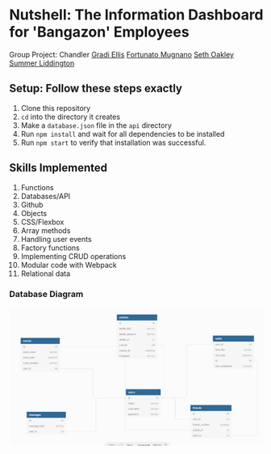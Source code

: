 # Nutshell: The Information Dashboard for 'Bangazon' Employees

Group Project:
Chandler
[Gradi Ellis](https://github.com/geellis1)
[Fortunato Mugnano](https://github.com/FortunatoMugnano)
[Seth Oakley](https://github.com/sethoak)
[Summer Liddington](https://github.com/summerliddington)

## Setup: Follow these steps exactly

1. Clone this repository
1. `cd` into the directory it creates
1. Make a `database.json` file in the `api` directory
1. Run `npm install` and wait for all dependencies to be installed
1. Run `npm start` to verify that installation was successful.

## Skills Implemented

1. Functions
1. Databases/API
1. Github
1. Objects
1. CSS/Flexbox
1. Array methods
1. Handling user events
1. Factory functions
1. Implementing CRUD operations
1. Modular code with Webpack
1. Relational data

### Database Diagram

![nutshell features](DBdiagram.PNG)
